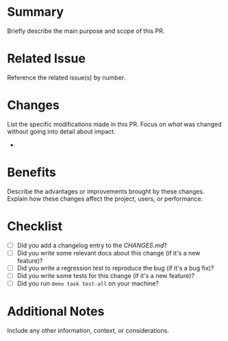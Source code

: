 # Summary

Briefly describe the main purpose and scope of this PR.

# Related Issue

Reference the related issue(s) by number.

[//]: # (- closes #123)

[//]: # (- fixes #456)

# Changes

List the specific modifications made in this PR.
Focus on *what* was changed without going into detail about impact.

-

# Benefits

Describe the advantages or improvements brought by these changes.
Explain how these changes affect the project, users, or performance.

# Checklist

- [ ] Did you add a changelog entry to the *CHANGES.md*?
- [ ] Did you write some relevant docs about this change (if it's a new feature)?
- [ ] Did you write a regression test to reproduce the bug (if it's a bug fix)?
- [ ] Did you write some tests for this change (if it's a new feature)?
- [ ] Did you run `deno task test-all` on your machine?

# Additional Notes

Include any other information, context, or considerations.
